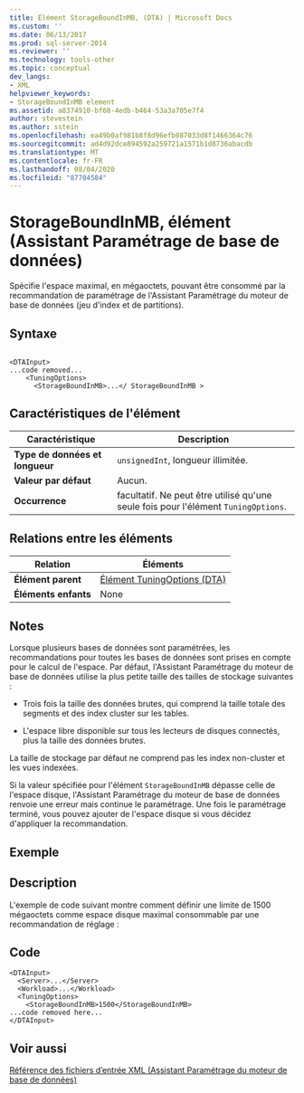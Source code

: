 ```yaml
---
title: Élément StorageBoundInMB, (DTA) | Microsoft Docs
ms.custom: ''
ms.date: 06/13/2017
ms.prod: sql-server-2014
ms.reviewer: ''
ms.technology: tools-other
ms.topic: conceptual
dev_langs:
- XML
helpviewer_keywords:
- StorageBoundInMB element
ms.assetid: a8374910-bf68-4edb-b464-53a3a705e7f4
author: stevestein
ms.author: sstein
ms.openlocfilehash: ea49b0af981b8f8d96efb087033d8f1466364c76
ms.sourcegitcommit: ad4d92dce894592a259721a1571b1d8736abacdb
ms.translationtype: MT
ms.contentlocale: fr-FR
ms.lasthandoff: 08/04/2020
ms.locfileid: "87704584"
---
```

# <a name="storageboundinmb-element-dta"></a>StorageBoundInMB, élément (Assistant Paramétrage de base de données)
  Spécifie l'espace maximal, en mégaoctets, pouvant être consommé par la recommandation de paramétrage de l'Assistant Paramétrage du moteur de base de données (jeu d'index et de partitions).  
  
## <a name="syntax"></a>Syntaxe  
  
```  
  
<DTAInput>  
...code removed...  
    <TuningOptions>  
      <StorageBoundInMB>...</ StorageBoundInMB >  
```  
  
## <a name="element-characteristics"></a>Caractéristiques de l'élément  
  
|Caractéristique|Description|  
|--------------------|-----------------|  
|**Type de données et longueur**|`unsignedInt`, longueur illimitée.|  
|**Valeur par défaut**|Aucun.|  
|**Occurrence**|facultatif. Ne peut être utilisé qu'une seule fois pour l'élément `TuningOptions`.|  
  
## <a name="element-relationships"></a>Relations entre les éléments  
  
|Relation|Éléments|  
|------------------|--------------|  
|**Élément parent**|[Élément TuningOptions &#40;DTA&#41;](tuningoptions-element-dta.md)|  
|**Éléments enfants**|None|  
  
## <a name="remarks"></a>Notes  
 Lorsque plusieurs bases de données sont paramétrées, les recommandations pour toutes les bases de données sont prises en compte pour le calcul de l'espace. Par défaut, l'Assistant Paramétrage du moteur de base de données utilise la plus petite taille des tailles de stockage suivantes :  
  
-   Trois fois la taille des données brutes, qui comprend la taille totale des segments et des index cluster sur les tables.  
  
-   L'espace libre disponible sur tous les lecteurs de disques connectés, plus la taille des données brutes.  
  
 La taille de stockage par défaut ne comprend pas les index non-cluster et les vues indexées.  
  
 Si la valeur spécifiée pour l'élément `StorageBoundInMB` dépasse celle de l'espace disque, l'Assistant Paramétrage du moteur de base de données renvoie une erreur mais continue le paramétrage. Une fois le paramétrage terminé, vous pouvez ajouter de l'espace disque si vous décidez d'appliquer la recommandation.  
  
## <a name="example"></a>Exemple  
  
## <a name="description"></a>Description  
 L'exemple de code suivant montre comment définir une limite de 1500 mégaoctets comme espace disque maximal consommable par une recommandation de réglage :  
  
## <a name="code"></a>Code  
  
```  
<DTAInput>  
  <Server>...</Server>  
  <Workload>...</Workload>  
  <TuningOptions>  
    <StorageBoundInMB>1500</StorageBoundInMB>  
...code removed here...  
</DTAInput>  
```  
  
## <a name="see-also"></a>Voir aussi  
 [Référence des fichiers d’entrée XML &#40;Assistant Paramétrage du moteur de base de données&#41;](xml-input-file-reference-database-engine-tuning-advisor.md)  
  
  
